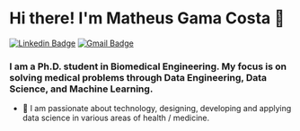 # Hi there! I'm Matheus Gama Costa 👋

[![Linkedin Badge](https://img.shields.io/badge/-LinkedIn-blue?style=for-the-badge&logo=Linkedin&logoColor=white&link=https:https://www.linkedin.com/in/matheus-gama-costa/)](https://www.linkedin.com/in/matheus-gama-costa/)
[![Gmail Badge](https://img.shields.io/badge/-Gmail-c14438?style=for-the-badge&logo=Gmail&logoColor=white&link=mailto:matheusgamacosta.eng@gmail.com)](mailto:matheusgamacosta.eng@gmail.com)

### I am a Ph.D. student in Biomedical Engineering. My focus is on solving medical problems through Data Engineering, Data Science, and Machine Learning.

- 🌱 I am passionate about technology, designing, developing and applying data science in various areas of health / medicine.

